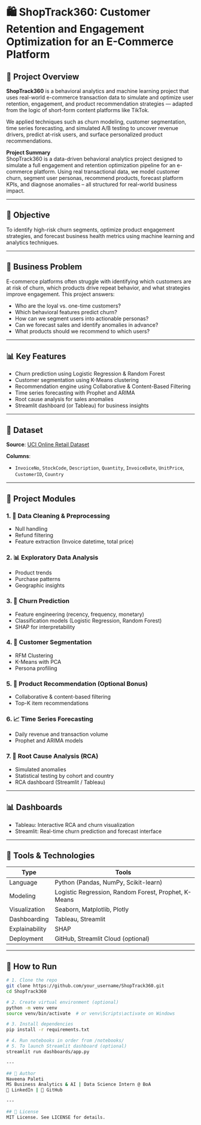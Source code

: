 # 🛍️ ShopTrack360: Customer Retention and Engagement Optimization for an E-Commerce Platform

## 📌 Project Overview

**ShopTrack360** is a behavioral analytics and machine learning project that uses real-world e-commerce transaction data to simulate and optimize user retention, engagement, and product recommendation strategies — adapted from the logic of short-form content platforms like TikTok.

We applied techniques such as churn modeling, customer segmentation, time series forecasting, and simulated A/B testing to uncover revenue drivers, predict at-risk users, and surface personalized product recommendations.

**Project Summary**  
ShopTrack360 is a data-driven behavioral analytics project designed to simulate a full engagement and retention optimization pipeline for an e-commerce platform. Using real transactional data, we model customer churn, segment user personas, recommend products, forecast platform KPIs, and diagnose anomalies – all structured for real-world business impact.

---

## 🎯 Objective

To identify high-risk churn segments, optimize product engagement strategies, and forecast business health metrics using machine learning and analytics techniques.

---
## 🎯 Business Problem

E-commerce platforms often struggle with identifying which customers are at risk of churn, which products drive repeat behavior, and what strategies improve engagement. This project answers:

- Who are the loyal vs. one-time customers?
- Which behavioral features predict churn?
- How can we segment users into actionable personas?
- Can we forecast sales and identify anomalies in advance?
- What products should we recommend to which users?

---

## 📊 Key Features

- Churn prediction using Logistic Regression & Random Forest
- Customer segmentation using K-Means clustering
- Recommendation engine using Collaborative & Content-Based Filtering
- Time series forecasting with Prophet and ARIMA
- Root cause analysis for sales anomalies
- Streamlit dashboard (or Tableau) for business insights

---

## 🧱 Dataset

**Source**: [UCI Online Retail Dataset](https://archive.ics.uci.edu/ml/datasets/Online+Retail)

**Columns**:
- `InvoiceNo`, `StockCode`, `Description`, `Quantity`, `InvoiceDate`, `UnitPrice`, `CustomerID`, `Country`

---

## 🧩 Project Modules

### 1. 🧹 Data Cleaning & Preprocessing
- Null handling
- Refund filtering
- Feature extraction (Invoice datetime, total price)

### 2. 📊 Exploratory Data Analysis
- Product trends
- Purchase patterns
- Geographic insights

### 3. 🧠 Churn Prediction
- Feature engineering (recency, frequency, monetary)
- Classification models (Logistic Regression, Random Forest)
- SHAP for interpretability

### 4. 👥 Customer Segmentation
- RFM Clustering
- K-Means with PCA
- Persona profiling

### 5. 🎁 Product Recommendation (Optional Bonus)
- Collaborative & content-based filtering
- Top-K item recommendations

### 6. 📈 Time Series Forecasting
- Daily revenue and transaction volume
- Prophet and ARIMA models

### 7. 🚨 Root Cause Analysis (RCA)
- Simulated anomalies
- Statistical testing by cohort and country
- RCA dashboard (Streamlit / Tableau)

---

## 📊 Dashboards

- Tableau: Interactive RCA and churn visualization
- Streamlit: Real-time churn prediction and forecast interface

---

## 🧪 Tools & Technologies

| Type | Tools |
|------|-------|
| Language | Python (Pandas, NumPy, Scikit-learn) |
| Modeling | Logistic Regression, Random Forest, Prophet, K-Means |
| Visualization | Seaborn, Matplotlib, Plotly |
| Dashboarding | Tableau, Streamlit |
| Explainability | SHAP |
| Deployment | GitHub, Streamlit Cloud (optional) |

---

## 🚀 How to Run

```bash
# 1. Clone the repo
git clone https://github.com/your_username/ShopTrack360.git  
cd ShopTrack360

# 2. Create virtual environment (optional)
python -m venv venv  
source venv/bin/activate  # or venv\Scripts\activate on Windows

# 3. Install dependencies
pip install -r requirements.txt

# 4. Run notebooks in order from /notebooks/
# 5. To launch Streamlit dashboard (optional)
streamlit run dashboards/app.py

---

## 👤 Author
Naveena Paleti
MS Business Analytics & AI | Data Science Intern @ BoA
🔗 LinkedIn | 🔗 GitHub

---

## 📜 License
MIT License. See LICENSE for details.